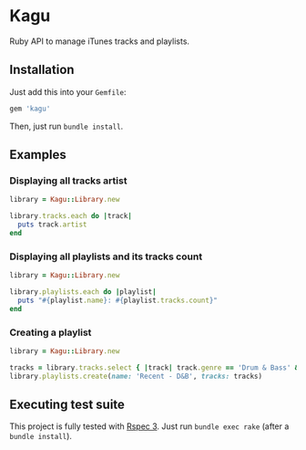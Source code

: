# Kagu

Ruby API to manage iTunes tracks and playlists.

## Installation

Just add this into your `Gemfile`:

```ruby
gem 'kagu'
```

Then, just run `bundle install`.

## Examples

### Displaying all tracks artist

```ruby
library = Kagu::Library.new

library.tracks.each do |track|
  puts track.artist
end
```

### Displaying all playlists and its tracks count

```ruby
library = Kagu::Library.new

library.playlists.each do |playlist|
  puts "#{playlist.name}: #{playlist.tracks.count}"
end
```

### Creating a playlist

```ruby
library = Kagu::Library.new

tracks = library.tracks.select { |track| track.genre == 'Drum & Bass' && track.added_at > 1.week.ago }
library.playlists.create(name: 'Recent - D&B', tracks: tracks)
```

## Executing test suite

This project is fully tested with [Rspec 3](http://github.com/rspec/rspec).
Just run `bundle exec rake` (after a `bundle install`).

